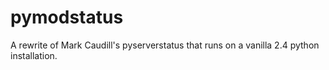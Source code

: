 pymodstatus
===========

A rewrite of Mark Caudill's pyserverstatus that runs on a vanilla 2.4 python installation.

